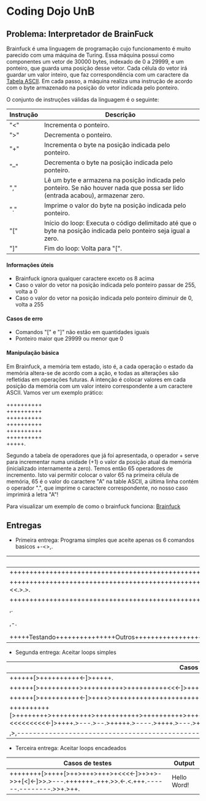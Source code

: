 # Coding Dojo UnB

## Problema: Interpretador de BrainFuck

Brainfuck é uma linguagem de programação cujo funcionamento é muito parecido com uma máquina de Turing. Essa máquina possui como componentes um vetor de 30000 bytes, indexado de 0 a 29999, e um ponteiro, que guarda uma posição desse vetor. Cada célula do vetor irá guardar um valor inteiro, que faz correspondência com um caractere da [Tabela ASCII](http://www.asciitable.com/). Em cada passo, a máquina realiza uma instrução de acordo com o byte armazenado na posição do vetor indicada pelo ponteiro.  

O conjunto de instruções válidas da linguagem é o seguinte:

Instrução | Descrição
------------|-------------
"<" | Incrementa o ponteiro.
">" | Decrementa o ponteiro.
"+" | Incrementa o byte na posição indicada pelo ponteiro.
"–" | Decrementa o byte na posição indicada pelo ponteiro.
"," | Lê um byte e armazena na posição indicada pelo ponteiro. Se não houver nada que possa ser lido (entrada acabou), armazenar zero.
"." | Imprime o valor do byte na posição indicada pelo ponteiro.
"[" | Início do loop: Executa o código delimitado até que o byte na posição indicada pelo ponteiro seja igual a zero.
"]" | Fim do loop: Volta para "[".

#### Informações úteis
- Brainfuck ignora qualquer caractere exceto os 8 acima
- Caso o valor do vetor na posição indicada pelo ponteiro passar de 255, volta a 0
- Caso o valor do vetor na posição indicada pelo ponteiro diminuir de 0, volta a 255

#### Casos de erro
- Comandos "[" e "]" não estão em quantidades iguais
- Ponteiro maior que 29999 ou menor que 0

#### Manipulação básica
Em Brainfuck, a memória tem estado, isto é, a cada operação o estado da memória altera-se de acordo com a ação, e todas as alterações são refletidas em operações futuras. A intenção é colocar valores em cada posição da memória com um valor inteiro correspondente a um caractere ASCII. Vamos ver um exemplo prático:

++++++++++   
++++++++++   
++++++++++    
++++++++++    
++++++++++    
++++++++++   
+++++.  

Segundo a tabela de operadores que já foi apresentada, o operador + serve para incrementar numa unidade (+1) o valor da posição atual da memória (inicializado internamente a zero). Temos então 65 operadores de incremento. Isto vai permitir colocar o valor 65 na primeira célula de memória, 65 é o valor do caractere "A" na table ASCII, a última linha contém o operador ".", que imprime o caractere correspondente, no nosso caso imprimirá a letra "A"!

Para visualizar um exemplo de como o brainfuck funciona: [Brainfuck](https://fatiherikli.github.io/brainfuck-visualizer/#KysrKysrKytbPisrKytbPisrPisrKz4rKys+Kzw8PDwtXT4rPis+LT4+K1s8XTwtXQo+Pi4+LS0tLisrKysrKysuLisrKy4+Pi48LS48LisrKy4tLS0tLS0uLS0tLS0tLS0uPj4rLj4rKy4=)


## Entregas ##


- Primeira entrega: Programa simples que aceite apenas os 6 comandos basicos +-<>,.

Casos de testes | Output
----------------|-------
+++++++++++++++++++++++++++++++++++++++++++++++++++++++++++++++++. | A
+++++++++++++++++++++++++++++++++++++++++++++++++++++++++++++++++>++++++++++++++++++++++++++++++++++++++++++++++++++++++++++++++++++>+++++++++++++++++++++++++++++++++++++++++++++++++++++++++++++++++++<<.>.>. | ABC
++++++++++++++++++++++++++++++++++++++++++++++++++++++++++++++++++++++++++++++++++++++++++.-.-.-.-.-.-.-.-.-.-.-.-.-.-.-.-.-.-.-.-.-.-.-.-.-. | ZYXWVUTSRQPONMLKJIHGFEDCBA
,. | "Imprime o caracter digitado"
,-. | "Descrementa em 1 o numero digitado"
+++++Testando+++++++++++++++Outros+++++++++++++++++++++++++++++++++++++Caracteres++++++++++++++++++++++++e+++++++++.-.-.-.-.deixando.-.-.-.-.-.-a.-.-.-.-cadeia.-.-.-.-.-.-.-enorme.-.-.-. | ZYXWVUTSRQPONMLKJIHGFEDCBA


- Segunda entrega: Aceitar loops simples

Casos de testes |  Output   
----------------|---------   
++++++[>++++++++++<-]>+++++. |  A   
++++++[>++++++++++>++++++++++>++++++++++<<<-]>+++++.>++++++.>+++++++. | ABC
++++++[>++++++++++<-]>++++>++++++++++++++++++++++++++[<+.>-] | ABCDEFGHIJKLMNOPQRSTUVWXYZ
++++++++++[>++++++++>++++++++++>+++++++++++>++++++++++>++++++++++++>++++++++++>++++++++++>+++>++++++++>+++++<<<<<<<<<<-]>++++.>---.>--.>+++++.>----.>++++.>---.>++.>+++.>. | Talitha S2
,>,------------------------------------------------[<+>-]<. | "x-y"

- Terceira entrega: Aceitar loops encadeados

Casos de testes | Output
----------------|--------
++++++++[>++++[>++>+++>+++>+<<<<-]>+>+>->>+[<]<-]>>.>---.+++++++..+++.>>.<-.<.+++.------.--------.>>+.>++. | Hello Word!
